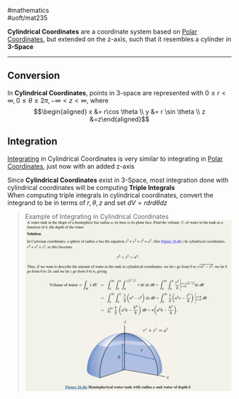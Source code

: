 #mathematics  
#uoft/mat235 

**Cylindrical Coordinates** are a coordinate system based on [Polar Coordinates](Polar%20Coordinates.md), but extended on the z-axis, such that it resembles a cylinder in **3-Space**

---
## Conversion
In **Cylindrical Coordinates**, points in 3-space are represented with $0 \leq r < \infty, 0 \leq \theta \leq 2\pi, -\infty < z < \infty$, where $$\begin{aligned} x &= r\cos \theta \\ y &= r \sin \theta \\ z &=z\end{aligned}$$

## Integration

[Integrating](Integral.md) in Cylindrical Coordinates is very similar to integrating in [Polar Coordinates](Polar%20Coordinates.md), just now with an added z-axis

Since **Cylindrical Coordinates** exist in 3-Space, most integration done with cylindrical coordinates will be computing **Triple Integrals**  
When computing triple integrals in cylindrical coordinates, convert the integrand to be in terms of $r, \theta, z$ and set $dV=r dr d \theta dz$

> Example of Integrating in Cylindrical Coordinates  
> ![Pasted image 20240412185331](attachments/Pasted%20image%2020240412185331.png)
